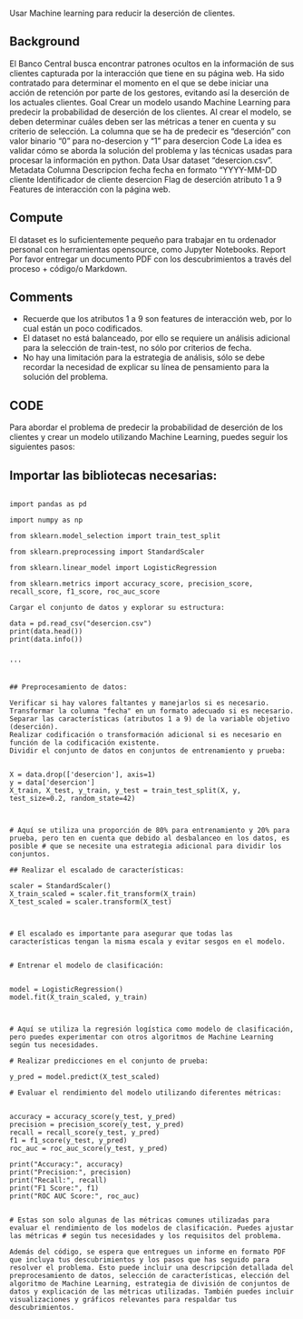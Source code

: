Usar Machine learning para reducir la deserción de clientes.

## Background
El Banco Central busca encontrar patrones ocultos en la información de sus clientes
capturada por la interacción que tiene en su página web.
Ha sido contratado para determinar el momento en el que se debe iniciar una acción de
retención por parte de los gestores, evitando así la deserción de los actuales clientes.
Goal
Crear un modelo usando Machine Learning para predecir la probabilidad de deserción de
los clientes. Al crear el modelo, se deben determinar cuáles deben ser las métricas a tener
en cuenta y su criterio de selección. La columna que se ha de predecir es “deserción” con
valor binario “0” para no-desercion y “1” para desercion
Code
La idea es validar cómo se aborda la solución del problema y las técnicas usadas para
procesar la información en python.
Data
Usar dataset “desercion.csv”.
Metadata
Columna Descripcion
fecha fecha en formato “YYYY-MM-DD
cliente Identificador de cliente
desercion Flag de deserción
atributo 1 a 9 Features de interacción con la página web.

## Compute
El dataset es lo suficientemente pequeño para trabajar en tu ordenador personal con
herramientas opensource, como Jupyter Notebooks.
Report
Por favor entregar un documento PDF con los descubrimientos a través del proceso +
código/o Markdown.

## Comments
- Recuerde que los atributos 1 a 9 son features de interacción web, por lo cual están
un poco codificados.
- El dataset no está balanceado, por ello se requiere un análisis adicional para la
selección de train-test, no sólo por criterios de fecha.
- No hay una limitación para la estrategia de análisis, sólo se debe recordar la
necesidad de explicar su línea de pensamiento para la solución del problema.

## CODE
Para abordar el problema de predecir la probabilidad de deserción de los clientes y crear un modelo utilizando Machine Learning, puedes seguir los siguientes pasos:

## Importar las bibliotecas necesarias:


```

import pandas as pd

import numpy as np

from sklearn.model_selection import train_test_split

from sklearn.preprocessing import StandardScaler

from sklearn.linear_model import LogisticRegression

from sklearn.metrics import accuracy_score, precision_score, recall_score, f1_score, roc_auc_score

Cargar el conjunto de datos y explorar su estructura:

data = pd.read_csv("desercion.csv")
print(data.head())
print(data.info())


'''


## Preprocesamiento de datos:

Verificar si hay valores faltantes y manejarlos si es necesario.
Transformar la columna "fecha" en un formato adecuado si es necesario.
Separar las características (atributos 1 a 9) de la variable objetivo (deserción).
Realizar codificación o transformación adicional si es necesario en función de la codificación existente.
Dividir el conjunto de datos en conjuntos de entrenamiento y prueba:


X = data.drop(['desercion'], axis=1)
y = data['desercion']
X_train, X_test, y_train, y_test = train_test_split(X, y, test_size=0.2, random_state=42)



# Aquí se utiliza una proporción de 80% para entrenamiento y 20% para prueba, pero ten en cuenta que debido al desbalanceo en los datos, es posible # que se necesite una estrategia adicional para dividir los conjuntos.

## Realizar el escalado de características:

scaler = StandardScaler()
X_train_scaled = scaler.fit_transform(X_train)
X_test_scaled = scaler.transform(X_test)



# El escalado es importante para asegurar que todas las características tengan la misma escala y evitar sesgos en el modelo.


# Entrenar el modelo de clasificación:


model = LogisticRegression()
model.fit(X_train_scaled, y_train)



# Aquí se utiliza la regresión logística como modelo de clasificación, pero puedes experimentar con otros algoritmos de Machine Learning según tus necesidades.

# Realizar predicciones en el conjunto de prueba:

y_pred = model.predict(X_test_scaled)

# Evaluar el rendimiento del modelo utilizando diferentes métricas:


accuracy = accuracy_score(y_test, y_pred)
precision = precision_score(y_test, y_pred)
recall = recall_score(y_test, y_pred)
f1 = f1_score(y_test, y_pred)
roc_auc = roc_auc_score(y_test, y_pred)

print("Accuracy:", accuracy)
print("Precision:", precision)
print("Recall:", recall)
print("F1 Score:", f1)
print("ROC AUC Score:", roc_auc)


# Estas son solo algunas de las métricas comunes utilizadas para evaluar el rendimiento de los modelos de clasificación. Puedes ajustar las métricas # según tus necesidades y los requisitos del problema.

Además del código, se espera que entregues un informe en formato PDF que incluya tus descubrimientos y los pasos que has seguido para resolver el problema. Esto puede incluir una descripción detallada del preprocesamiento de datos, selección de características, elección del algoritmo de Machine Learning, estrategia de división de conjuntos de datos y explicación de las métricas utilizadas. También puedes incluir visualizaciones y gráficos relevantes para respaldar tus descubrimientos.

